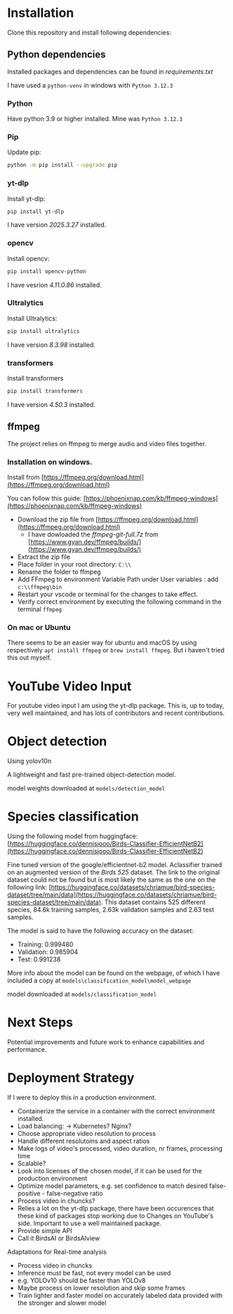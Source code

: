 # Installation

Clone this repository and install following dependencies:

## Python dependencies

Installed packages and dependencies can be found in _requirements.txt_

I have used a `python-venv` in windows with `Python 3.12.3`

### Python

Have python 3.9 or higher installed. Mine was `Python 3.12.3`

### Pip

Update pip:

```bash
python -m pip install --upgrade pip
```

### yt-dlp

Install yt-dlp:
```bash
pip install yt-dlp
```
I have version _2025.3.27_ installed.

### opencv

Install opencv:
```bash
pip install opencv-python
```
I have vesrion _4.11.0.86_ installed.

### Ultralytics

Install Ultralytics:
```bash
pip install ultralytics
```
I have version _8.3.98_ installed.

### transformers

Install transformers
```bash
pip install transformers
```

I have version _4.50.3_ installed.

## ffmpeg
The project relies on ffmpeg to merge audio and video files together.

### Installation on windows.
Install from [https://ffmpeg.org/download.html](https://ffmpeg.org/download.html)

You can follow this guide: [https://phoenixnap.com/kb/ffmpeg-windows](https://phoenixnap.com/kb/ffmpeg-windows)
- Download the zip file from [https://ffmpeg.org/download.html](https://ffmpeg.org/download.html)
    - I have dowloaded the _ffmpeg-git-full.7z_ from [https://www.gyan.dev/ffmpeg/builds/](https://www.gyan.dev/ffmpeg/builds/)
- Extract the zip file
- Place folder in your root directory: `C:\\` 
- Rename the folder to ffmpeg
- Add FFmpeg to environment Variable Path under User variables : add `c:\\ffmpeg\bin`
- Restart your vscode or terminal for the changes to take effect.
- Verify correct environment by executing the following command in the terminal `ffmpeg`

### On mac or Ubuntu
There seems to be an easier way for ubuntu and macOS by using respectively `apt install ffmpeg` or `brew install ffmpeg`.
But i haven't tried this out myself.


# YouTube Video Input
For youtube video input I am using the yt-dlp package. This is, up to today, very well maintained, and has lots of contributors and recent contributions.

# Object detection
Using yolov10n

A lightweight and fast pre-trained object-detection model.

model weights downloaded at `models/detection_model`

# Species classification
Using the following model from huggingface: [https://huggingface.co/dennisjooo/Birds-Classifier-EfficientNetB2](https://huggingface.co/dennisjooo/Birds-Classifier-EfficientNetB2)

Fine tuned version of the google/efficientnet-b2 model. Aclassifier trained on an augmented version of the _Birds 525_ dataset.
The link to the original dataset could not be found but is most likely the same as the one on the following link: [https://huggingface.co/datasets/chriamue/bird-species-dataset/tree/main/data](https://huggingface.co/datasets/chriamue/bird-species-dataset/tree/main/data). This dataset contains 525 different species, 84.6k training samples, 2.63k validation samples and 2.63 test samples.

The model is said to have the following accuracy on the dataset:
- Training: 0.999480
- Validation: 0.985904
- Test: 0.991238

More info about the model can be found on the webpage, of which I have included a copy at `models\classification_model\model_webpage`

model downloaded at `models/classification_model`

# Next Steps

Potential improvements and future work to enhance capabilities and performance.

# Deployment Strategy

If I were to deploy this in a production environment.
- Containerize the service in a container with the correct environment installed.
- Load balancing: -> Kubernetes? Nginx?
- Choose appropriate video resolution to process
- Handle different resolutoins and aspect ratios
- Make logs of video's processed, video duration, nr frames, processing time
- Scalable?
- Look into licenses of the chosen model, if it can be used for the production environment
- Optimize model parameters, e.g. set confidence to match desired false-positive - false-negative ratio
- Process video in chuncks?
- Relies a lot on the yt-dlp package, there have been occurences that these kind of packages stop working due to Changes on YouTube's side. Important to use a well maintained package.
- Provide simple API
- Call it BirdsAI or BirdsAIview

Adaptations for Real-time analysis
- Process video in chuncks
- Inference must be fast, not every model can be used
- e.g. YOLOv10 should be faster than YOLOv8
- Maybe process on lower resolution and skip some frames
- Train lighter and faster model on accurately labeled data provided with the stronger and slower model


